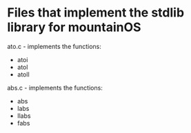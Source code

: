<h1>Files that implement the stdlib library for mountainOS</h1>

<p1>ato.c - implements the functions:</p1>
<ul>
  <li>atoi</li>
  <li>atol</li>
  <li>atoll</li>
</ul>

<p1>abs.c - implements the functions:</p1>
<ul>
  <li>abs</li>
  <li>labs</li>
  <li>llabs</li>
  <li>fabs</li>
</ul>
